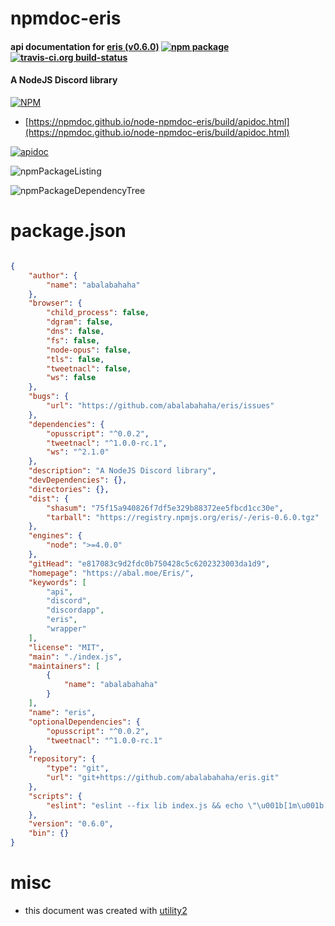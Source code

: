 # npmdoc-eris

#### api documentation for  [eris (v0.6.0)](https://abal.moe/Eris/)  [![npm package](https://img.shields.io/npm/v/npmdoc-eris.svg?style=flat-square)](https://www.npmjs.org/package/npmdoc-eris) [![travis-ci.org build-status](https://api.travis-ci.org/npmdoc/node-npmdoc-eris.svg)](https://travis-ci.org/npmdoc/node-npmdoc-eris)

#### A NodeJS Discord library

[![NPM](https://nodei.co/npm/eris.png?downloads=true&downloadRank=true&stars=true)](https://www.npmjs.com/package/eris)

- [https://npmdoc.github.io/node-npmdoc-eris/build/apidoc.html](https://npmdoc.github.io/node-npmdoc-eris/build/apidoc.html)

[![apidoc](https://npmdoc.github.io/node-npmdoc-eris/build/screenCapture.buildCi.browser.%252Ftmp%252Fbuild%252Fapidoc.html.png)](https://npmdoc.github.io/node-npmdoc-eris/build/apidoc.html)

![npmPackageListing](https://npmdoc.github.io/node-npmdoc-eris/build/screenCapture.npmPackageListing.svg)

![npmPackageDependencyTree](https://npmdoc.github.io/node-npmdoc-eris/build/screenCapture.npmPackageDependencyTree.svg)



# package.json

```json

{
    "author": {
        "name": "abalabahaha"
    },
    "browser": {
        "child_process": false,
        "dgram": false,
        "dns": false,
        "fs": false,
        "node-opus": false,
        "tls": false,
        "tweetnacl": false,
        "ws": false
    },
    "bugs": {
        "url": "https://github.com/abalabahaha/eris/issues"
    },
    "dependencies": {
        "opusscript": "^0.0.2",
        "tweetnacl": "^1.0.0-rc.1",
        "ws": "^2.1.0"
    },
    "description": "A NodeJS Discord library",
    "devDependencies": {},
    "directories": {},
    "dist": {
        "shasum": "75f15a940826f7df5e329b88372ee5fbcd1cc30e",
        "tarball": "https://registry.npmjs.org/eris/-/eris-0.6.0.tgz"
    },
    "engines": {
        "node": ">=4.0.0"
    },
    "gitHead": "e817083c9d2fdc0b750428c5c6202323003da1d9",
    "homepage": "https://abal.moe/Eris/",
    "keywords": [
        "api",
        "discord",
        "discordapp",
        "eris",
        "wrapper"
    ],
    "license": "MIT",
    "main": "./index.js",
    "maintainers": [
        {
            "name": "abalabahaha"
        }
    ],
    "name": "eris",
    "optionalDependencies": {
        "opusscript": "^0.0.2",
        "tweetnacl": "^1.0.0-rc.1"
    },
    "repository": {
        "type": "git",
        "url": "git+https://github.com/abalabahaha/eris.git"
    },
    "scripts": {
        "eslint": "eslint --fix lib index.js && echo \"\u001b[1m\u001b[32mOK\u001b[39m\u001b[22m\" || echo \"\u001b[1m\u001b[31mNot OK\u001b[39m\u001b[22m\""
    },
    "version": "0.6.0",
    "bin": {}
}
```



# misc
- this document was created with [utility2](https://github.com/kaizhu256/node-utility2)
